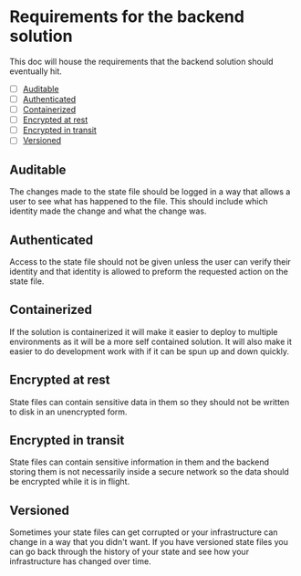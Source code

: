 # Requirements for the backend solution
This doc will house the requirements that the backend solution should eventually hit.

- [ ] [Auditable](#Auditable)
- [ ] [Authenticated](#Authenticated)
- [ ] [Containerized](#Containerized)
- [ ] [Encrypted at rest](#EAR)
- [ ] [Encrypted in transit](#EIT)
- [ ] [Versioned](#Versioned)

## Auditable
The changes made to the state file should be logged in a way that allows a user to see what has happened to the file. This should include which identity made the change and what the change was.

## Authenticated
Access to the state file should not be given unless the user can verify their identity and that identity is allowed to preform the requested action on the state file.

## Containerized
If the solution is containerized it will make it easier to deploy to multiple environments as it will be a more self contained solution. It will also make it easier to do development work with if it can be spun up and down quickly.

## Encrypted at rest <a name="EAR"></a>
State files can contain sensitive data in them so they should not be written to disk in an unencrypted form. 

## Encrypted in transit <a name="EIT"></a>
State files can contain sensitive information in them and the backend storing them is not necessarily inside a secure network so the data should be encrypted while it is in flight.

## Versioned
Sometimes your state files can get corrupted or your infrastructure can change in a way that you didn't want. If you have versioned state files you can go back through the history of your state and see how your infrastructure has changed over time.